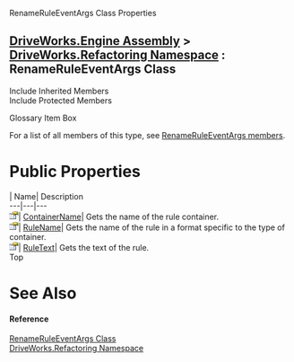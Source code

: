 RenameRuleEventArgs Class Properties   
  
[DriveWorks.Engine Assembly](topic2156.md) > [DriveWorks.Refactoring Namespace](topic10266.md) : RenameRuleEventArgs Class  
---  
  
Include Inherited Members    
Include Protected Members    


Glossary Item Box

For a list of all members of this type, see [RenameRuleEventArgs members](topic10307.md).

# Public Properties

| Name| Description  
---|---|---  
![Public Property](dotnetimages/publicProperty.gif)| [ContainerName](topic10314.md)| Gets the name of the rule container.   
![Public Property](dotnetimages/publicProperty.gif)| [RuleName](topic10315.md)| Gets the name of the rule in a format specific to the type of container.   
![Public Property](dotnetimages/publicProperty.gif)| [RuleText](topic10316.md)| Gets the text of the rule.   
Top

# See Also

#### Reference

[RenameRuleEventArgs Class](topic10306.md)   
[DriveWorks.Refactoring Namespace](topic10266.md)


